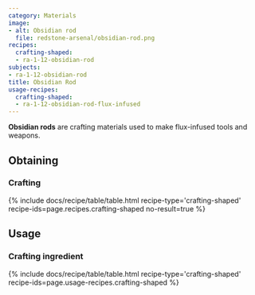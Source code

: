 ```yaml
---
category: Materials
image:
- alt: Obsidian rod
  file: redstone-arsenal/obsidian-rod.png
recipes:
  crafting-shaped:
  - ra-1-12-obsidian-rod
subjects:
- ra-1-12-obsidian-rod
title: Obsidian Rod
usage-recipes:
  crafting-shaped:
  - ra-1-12-obsidian-rod-flux-infused
---
```


**Obsidian rods** are crafting materials used to make flux-infused tools and
weapons.


Obtaining
---------

### Crafting
{% include docs/recipe/table/table.html recipe-type='crafting-shaped' recipe-ids=page.recipes.crafting-shaped no-result=true %}


Usage
-----

### Crafting ingredient
{% include docs/recipe/table/table.html recipe-type='crafting-shaped' recipe-ids=page.usage-recipes.crafting-shaped %}
